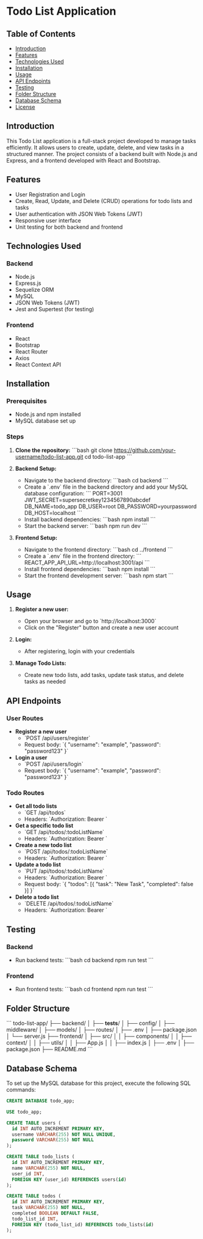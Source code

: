 # Todo List Application

## Table of Contents

- [Introduction](#introduction)
- [Features](#features)
- [Technologies Used](#technologies-used)
- [Installation](#installation)
- [Usage](#usage)
- [API Endpoints](#api-endpoints)
- [Testing](#testing)
- [Folder Structure](#folder-structure)
- [Database Schema](#Database-Schema)
- [License](#license)

## Introduction

This Todo List application is a full-stack project developed to manage tasks efficiently. It allows users to create, update, delete, and view tasks in a structured manner. The project consists of a backend built with Node.js and Express, and a frontend developed with React and Bootstrap.

## Features

- User Registration and Login
- Create, Read, Update, and Delete (CRUD) operations for todo lists and tasks
- User authentication with JSON Web Tokens (JWT)
- Responsive user interface
- Unit testing for both backend and frontend

## Technologies Used

### Backend

- Node.js
- Express.js
- Sequelize ORM
- MySQL
- JSON Web Tokens (JWT)
- Jest and Supertest (for testing)

### Frontend

- React
- Bootstrap
- React Router
- Axios
- React Context API

## Installation

### Prerequisites

- Node.js and npm installed
- MySQL database set up

### Steps

1. **Clone the repository:**
   \`\`\`bash
   git clone https://github.com/your-username/todo-list-app.git
   cd todo-list-app
   \`\`\`

2. **Backend Setup:**

   - Navigate to the backend directory:
     \`\`\`bash
     cd backend
     \`\`\`
   - Create a \`.env\` file in the backend directory and add your MySQL database configuration:
     \`\`\`
     PORT=3001
     JWT_SECRET=supersecretkey1234567890abcdef
     DB_NAME=todo_app
     DB_USER=root
     DB_PASSWORD=yourpassword
     DB_HOST=localhost
     \`\`\`
   - Install backend dependencies:
     \`\`\`bash
     npm install
     \`\`\`
   - Start the backend server:
     \`\`\`bash
     npm run dev
     \`\`\`

3. **Frontend Setup:**
   - Navigate to the frontend directory:
     \`\`\`bash
     cd ../frontend
     \`\`\`
   - Create a \`.env\` file in the frontend directory:
     \`\`\`
     REACT_APP_API_URL=http://localhost:3001/api
     \`\`\`
   - Install frontend dependencies:
     \`\`\`bash
     npm install
     \`\`\`
   - Start the frontend development server:
     \`\`\`bash
     npm start
     \`\`\`

## Usage

1. **Register a new user:**

   - Open your browser and go to \`http://localhost:3000\`
   - Click on the "Register" button and create a new user account

2. **Login:**

   - After registering, login with your credentials

3. **Manage Todo Lists:**
   - Create new todo lists, add tasks, update task status, and delete tasks as needed

## API Endpoints

### User Routes

- **Register a new user**
  - \`POST /api/users/register\`
  - Request body: \`{ "username": "example", "password": "password123" }\`
- **Login a user**
  - \`POST /api/users/login\`
  - Request body: \`{ "username": "example", "password": "password123" }\`

### Todo Routes

- **Get all todo lists**
  - \`GET /api/todos\`
  - Headers: \`Authorization: Bearer <token>\`
- **Get a specific todo list**
  - \`GET /api/todos/:todoListName\`
  - Headers: \`Authorization: Bearer <token>\`
- **Create a new todo list**
  - \`POST /api/todos/:todoListName\`
  - Headers: \`Authorization: Bearer <token>\`
- **Update a todo list**
  - \`PUT /api/todos/:todoListName\`
  - Headers: \`Authorization: Bearer <token>\`
  - Request body: \`{ "todos": [{ "task": "New Task", "completed": false }] }\`
- **Delete a todo list**
  - \`DELETE /api/todos/:todoListName\`
  - Headers: \`Authorization: Bearer <token>\`

## Testing

### Backend

- Run backend tests:
  \`\`\`bash
  cd backend
  npm run test
  \`\`\`

### Frontend

- Run frontend tests:
  \`\`\`bash
  cd frontend
  npm run test
  \`\`\`

## Folder Structure

\`\`\`
todo-list-app/
├── backend/
│ ├── **tests**/
│ ├── config/
│ ├── middleware/
│ ├── models/
│ ├── routes/
│ ├── .env
│ ├── package.json
│ └── server.js
├── frontend/
│ ├── src/
│ │ ├── components/
│ │ ├── context/
│ │ ├── utils/
│ │ ├── App.js
│ │ ├── index.js
│ ├── .env
│ ├── package.json
├── README.md
\`\`\`

## Database Schema

To set up the MySQL database for this project, execute the following SQL commands:

```sql
CREATE DATABASE todo_app;

USE todo_app;

CREATE TABLE users (
  id INT AUTO_INCREMENT PRIMARY KEY,
  username VARCHAR(255) NOT NULL UNIQUE,
  password VARCHAR(255) NOT NULL
);

CREATE TABLE todo_lists (
  id INT AUTO_INCREMENT PRIMARY KEY,
  name VARCHAR(255) NOT NULL,
  user_id INT,
  FOREIGN KEY (user_id) REFERENCES users(id)
);

CREATE TABLE todos (
  id INT AUTO_INCREMENT PRIMARY KEY,
  task VARCHAR(255) NOT NULL,
  completed BOOLEAN DEFAULT FALSE,
  todo_list_id INT,
  FOREIGN KEY (todo_list_id) REFERENCES todo_lists(id)
);
```
